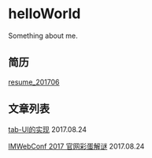 # helloWorld
Something about me.

## 简历
[resume_201706](/resume/resume_201706.html)

## 文章列表

[tab-UI的实现](article/blogarticle_tab-ui.md) 2017.08.24

[IMWebConf 2017 官网彩蛋解谜](article/IMWebConf2017_eggs.md) 2017.08.24